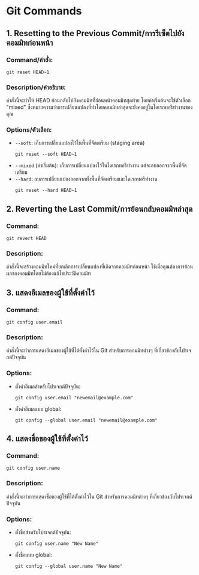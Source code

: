 # Git Commands

## 1. Resetting to the Previous Commit/การรีเซ็ตไปยังคอมมิทก่อนหน้า

### Command/คำสั่ง:
```
git reset HEAD~1
```

### Description/คำอธิบาย:
คำสั่งนี้จะทำให้ HEAD ย้อนกลับไปยังคอมมิทที่ก่อนหน้าคอมมิทสุดท้าย โดยค่าเริ่มต้นจะใช้ตัวเลือก "mixed" ซึ่งหมายความว่าการเปลี่ยนแปลงที่ทำโดยคอมมิทล่าสุดจะยังคงอยู่ในไดเรกทอรีทำงานของคุณ

### Options/ตัวเลือก:
- `--soft`: เก็บการเปลี่ยนแปลงไว้ในพื้นที่จัดเตรียม (staging area)
  ```
  git reset --soft HEAD~1
  ```
- `--mixed` (ค่าเริ่มต้น): เก็บการเปลี่ยนแปลงไว้ในไดเรกทอรีทำงาน แต่จะลบออกจากพื้นที่จัดเตรียม
- `--hard`: ลบการเปลี่ยนแปลงออกจากทั้งพื้นที่จัดเตรียมและไดเรกทอรีทำงาน
  ```
  git reset --hard HEAD~1
  ```

## 2. Reverting the Last Commit/การย้อนกลับคอมมิทล่าสุด

### Command:
```
git revert HEAD
```

### Description:
คำสั่งนี้จะสร้างคอมมิทใหม่ที่ยกเลิกการเปลี่ยนแปลงที่เกิดจากคอมมิทก่อนหน้า ใช้เมื่อคุณต้องการย้อนผลของคอมมิทโดยไม่ต้องแก้ไขประวัติคอมมิท

## 3. แสดงอีเมลของผู้ใช้ที่ตั้งค่าไว้

### Command:
```
git config user.email
```

### Description:
คำสั่งนี้จะทำการแสดงอีเมลของผู้ใช้ที่ได้ตั้งค่าไว้ใน Git สำหรับการคอมมิทต่างๆ ที่เกี่ยวข้องกับโปรเจกต์ปัจจุบัน

### Options:
- ตั้งค่าอีเมลสำหรับโปรเจกต์ปัจจุบัน:
  ```
  git config user.email "newemail@example.com"
  ```
- ตั้งค่าอีเมลแบบ global:
  ```
  git config --global user.email "newemail@example.com"
  ```

## 4. แสดงชื่อของผู้ใช้ที่ตั้งค่าไว้

### Command:
```
git config user.name
```

### Description:
คำสั่งนี้จะทำการแสดงชื่อของผู้ใช้ที่ได้ตั้งค่าไว้ใน Git สำหรับการคอมมิทต่างๆ ที่เกี่ยวข้องกับโปรเจกต์ปัจจุบัน

### Options:
- ตั้งชื่อสำหรับโปรเจกต์ปัจจุบัน:
  ```
  git config user.name "New Name"
  ```
- ตั้งชื่อแบบ global:
  ```
  git config --global user.name "New Name"
  ```
